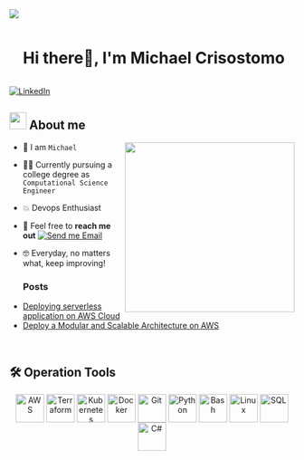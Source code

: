 <!--horizontal divider(gradiant)-->
<img src="https://user-images.githubusercontent.com/73097560/115834477-dbab4500-a447-11eb-908a-139a6edaec5c.gif">

<!--h1 without bottom border-->

<div id="user-content-toc">
  <ul align="left">
    <summary><h1 style="display: inline-block">Hi there👋, I'm Michael Crisostomo</h1></summary>
  </ul>
</div>

<p align ="left">
  
   <a href="www.linkedin.com/in/michael-d-crisóstomo-10706423a" target="_blank">
    <img alt="LinkedIn" src="https://img.shields.io/badge/LinkedIn-0077B5?style=for-the-badge&logo=linkedin&logoColor=white">
  </a>   
 

<!--About Me-->

## <picture><img src = "https://github.com/7oSkaaa/7oSkaaa/blob/main/Images/about_me.gif?raw=true" width = 30px></picture> About me

<picture> <img align="right" src="https://media.giphy.com/media/SWoSkN6DxTszqIKEqv/giphy.gif" width = 300px></picture>

- :school: I am `Michael` 
- :technologist: Currently pursuing a college degree as `Computational Science Engineer`
- :boom: Devops Enthusiast
- :email: Feel free to **reach me out** [![Send me Email](https://img.shields.io/static/v1?label=email&amp;message=Michael&amp;color=EA4335&amp;style=flat-square)](mailto:work.crisostomo@gmail.com)
- :nerd_face: Everyday, no matters what, keep improving!

  ### Posts

<!-- BLOG-POST-LIST:START -->
- [Deploying serverless application on AWS Cloud](https://www.linkedin.com/posts/michael-d-cris%C3%B3stomo-10706423a_serverless-application-deployment-on-aws-activity-7273372351348498433-IOH8?utm_source=share&utm_medium=member_desktop&rcm=ACoAADtz4ZcBz7xHHAntAuuc4Zrt8XQue4DZZ5Q)
- [ Deploy a Modular and Scalable Architecture on AWS](https://www.linkedin.com/posts/michael-d-cris%C3%B3stomo-10706423a_modular-and-scalable-vpc-architecture-on-activity-7257739483805093889-TIV-?utm_source=share&utm_medium=member_desktop&rcm=ACoAADtz4ZcBz7xHHAntAuuc4Zrt8XQue4DZZ5Q)

<!-- BLOG-POST-LIST:END -->

<br>

## 🛠️ Operation Tools
<p align="center">
  <a href="https://aws.amazon.com/" target="_blank"><img align="center" src="https://cdn.worldvectorlogo.com/logos/aws-2.svg" alt="AWS" height="50" /></a>
  <a href="https://www.terraform.io/" target="_blank"><img align="center" src="https://www.vectorlogo.zone/logos/terraformio/terraformio-icon.svg" alt="Terraform" height="50" /></a>
  <a href="https://kubernetes.io/" target="_blank"><img align="center" src="https://www.vectorlogo.zone/logos/kubernetes/kubernetes-icon.svg" alt="Kubernetes" height="50" /></a>
  <a href="https://www.docker.com/" target="_blank"><img align="center" src="https://cdn.worldvectorlogo.com/logos/docker.svg" alt="Docker" height="50" /></a>
  <a href="https://git-scm.com/" target="_blank"><img align="center" src="https://cdn.worldvectorlogo.com/logos/git-icon.svg" alt="Git" height="50" /></a>
  <a href="https://www.python.org/" target="_blank"><img align="center" src="https://cdn.worldvectorlogo.com/logos/python-5.svg" alt="Python" height="50" /></a>
  <a href="https://www.gnu.org/software/bash/" target="_blank"><img align="center" src="https://upload.wikimedia.org/wikipedia/commons/4/4b/Bash_Logo_Colored.svg" alt="Bash" height="50" /></a>
  <a href="https://www.kernel.org/" target="_blank"><img align="center" src="https://cdn.worldvectorlogo.com/logos/tux.svg" alt="Linux" height="50" /></a>
  <a href="https://en.wikipedia.org/wiki/SQL" target="_blank"><img align="center" src="https://cdn-icons-png.flaticon.com/512/2772/2772128.png" alt="SQL" height="50" /></a>
  <a href="https://learn.microsoft.com/en-us/dotnet/csharp/" target="_blank"><img align="center" src="https://cdn.worldvectorlogo.com/logos/c--4.svg" alt="C#" height="50" /></a>
</p>





